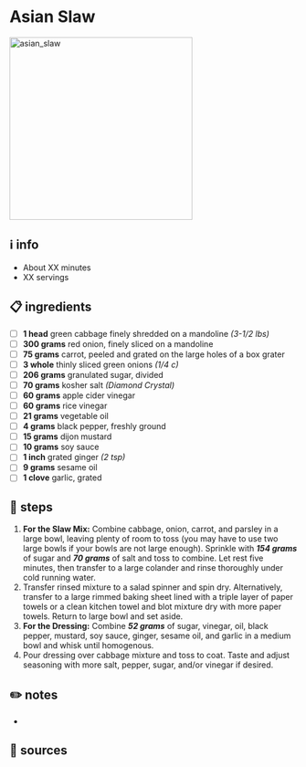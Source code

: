 # Asian Slaw
<img src="https://www.foodnetwork.com/content/dam/images/food/fullset/2010/4/5/0/0041270F4_Asian-Style-Slaw_s4x3.jpg" alt="asian_slaw" width="320"/>  

## ℹ️ info
* About XX minutes  
* XX servings  

## 📋 ingredients
- [ ] **1	head**	green cabbage finely shredded on a mandoline *(3-1/2 lbs)*
- [ ] **300	grams**	red onion, finely sliced on a mandoline
- [ ] **75	grams**	carrot, peeled and grated on the large holes of a box grater
- [ ] **3	whole**	thinly sliced green onions *(1/4 c)*
- [ ] **206	grams**	granulated sugar, divided
- [ ] **70	grams**	kosher salt *(Diamond Crystal)*
- [ ] **60	grams**	apple cider vinegar
- [ ] **60	grams**	rice vinegar
- [ ] **21	grams**	vegetable oil
- [ ] **4	grams**	black pepper, freshly ground
- [ ] **15	grams**	dijon mustard
- [ ] **10	grams**	soy sauce
- [ ] **1	inch**	grated ginger *(2 tsp)*
- [ ] **9	grams**	sesame oil
- [ ] **1	clove**	garlic, grated

## 🔪 steps
1. **For the Slaw Mix:** Combine cabbage, onion, carrot, and parsley in a large bowl, leaving plenty of room to toss (you may have to use two large bowls if your bowls are not large enough). Sprinkle with ***154 grams*** of sugar and ***70 grams*** of salt and toss to combine. Let rest five minutes, then transfer to a large colander and rinse thoroughly under cold running water.
2. Transfer rinsed mixture to a salad spinner and spin dry. Alternatively, transfer to a large rimmed baking sheet lined with a triple layer of paper towels or a clean kitchen towel and blot mixture dry with more paper towels. Return to large bowl and set aside.
3. **For the Dressing:** Combine ***52 grams*** of sugar, vinegar, oil, black pepper, mustard, soy sauce, ginger, sesame oil, and garlic in a medium bowl and whisk until homogenous.
4. Pour dressing over cabbage mixture and toss to coat. Taste and adjust seasoning with more salt, pepper, sugar, and/or vinegar if desired.

## ✏️ notes
* 

## 🔗 sources
